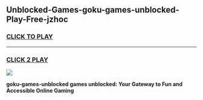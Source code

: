 
## Unblocked-Games-goku-games-unblocked-Play-Free-jzhoc
<h3>
<a href="https://premium76.site?title=goku-games-unblocked&ref=21A">CLICK TO PLAY</a></h3>
<hr>

<h3>
<a href="https://premium76.site?title=goku-games-unblocked&ref=21A">CLICK 2 PLAY</a>
  
</h3>

<a href="https://premium76.site?title=goku-games-unblocked&ref=21A"><img src="https://clearcache.store/games.png"></a>


**goku-games-unblocked games unblocked: Your Gateway to Fun and Accessible Online Gaming**
